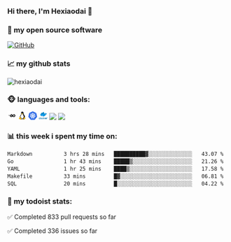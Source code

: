 ### Hi there, I'm Hexiaodai 👋

### 🎉 my open source software

[![GitHub](https://img.shields.io/github/stars/hexiaodai/fence?logo=github&labelColor=495867&color=495867)](https://github.com/hexiaodai/fence)


### 📈 my github stats

<p align="left"> <img src="https://github-readme-stats.vercel.app/api?username=hexiaodai&show_icons=true" alt="hexiaodai" /> </p>


### 🐵 languages and tools:

<code><img height="20" src="https://raw.githubusercontent.com/github/explore/80688e429a7d4ef2fca1e82350fe8e3517d3494d/topics/go/go.png"></code>
<code><img height="20" src="https://raw.githubusercontent.com/github/explore/80688e429a7d4ef2fca1e82350fe8e3517d3494d/topics/linux/linux.png"></code>
<code><img height="20" src="https://raw.githubusercontent.com/github/explore/01ea2a586e5da744792d0ccfce2f68b861f29301/topics/kubernetes/kubernetes.png"></code>
<code><img height="20" src="https://raw.githubusercontent.com/github/explore/80688e429a7d4ef2fca1e82350fe8e3517d3494d/topics/docker/docker.png"></code>
<code><img height="20" src="https://avatars.githubusercontent.com/u/23534644?s=200&v=4"></code>
<code><img height="20" src="https://avatars.githubusercontent.com/u/18700703?s=200&v=4"></code>


### 📊 this week i spent my time on:
<!--START_SECTION:waka-->

```txt
Markdown          3 hrs 28 mins   ██████████▓░░░░░░░░░░░░░░   43.07 %
Go                1 hr 43 mins    █████▒░░░░░░░░░░░░░░░░░░░   21.26 %
YAML              1 hr 25 mins    ████▒░░░░░░░░░░░░░░░░░░░░   17.58 %
Makefile          33 mins         █▓░░░░░░░░░░░░░░░░░░░░░░░   06.81 %
SQL               20 mins         █░░░░░░░░░░░░░░░░░░░░░░░░   04.22 %
```

<!--END_SECTION:waka-->


### 🚧 my todoist stats:

<!-- TODO-IST:START -->
<!-- 🌸  Completed 0 tasks today -->
✅  Completed 833 pull requests so far

✅  Completed 336 issues so far
<!-- TODO-IST:END -->
